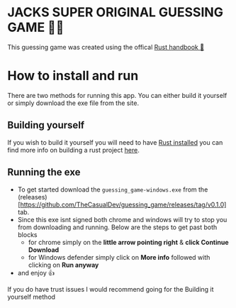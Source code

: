 # JACKS SUPER ORIGINAL GUESSING GAME 🔢🦀
This guessing game was created using the offical [Rust handbook 📙](https://doc.rust-lang.org/book/ch02-00-guessing-game-tutorial.html#handling-invalid-input)


# How to install and run
There are two methods for running this app. You can either build it yourself or simply download the exe file from the site. 

## Building yourself
If you wish to build it yourself you will need to have [Rust installed](https://www.rust-lang.org/tools/install) you can find more info on building a rust project [here](https://doc.rust-lang.org/book/ch01-03-hello-cargo.html#building-and-running-a-cargo-project).

## Running the exe
- To get started download the ``guessing_game-windows.exe`` from the (releases)[https://github.com/TheCasualDev/guessing_game/releases/tag/v0.1.0] tab.
- Since this exe isnt signed both chrome and windows will try to stop you from downloading and running. Below are the steps to get past both blocks
	- for chrome simply on the **little arrow pointing right** & **click Continue Download**
	- for Windows defender simply click on **More info** followed with clicking on **Run anyway**
- and enjoy 👍

If you do have trust issues I would recommend going for the Building it yourself method

 